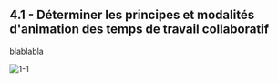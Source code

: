 ## 4.1 - Déterminer les principes et modalités d'animation des temps de travail collaboratif 

blablabla 

![1-1](/images/algo/1-1.png)
